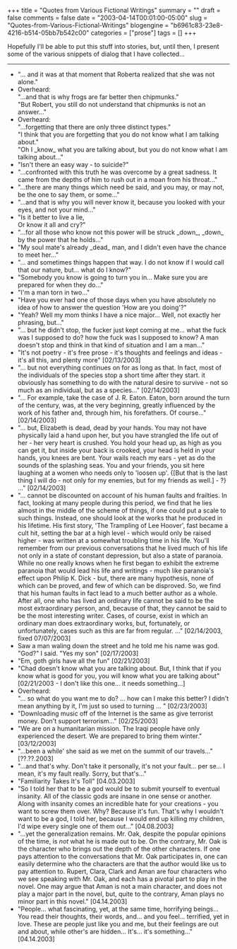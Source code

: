 +++
title = "Quotes from Various Fictional Writings"
summary = ""
draft = false
comments = false
date = "2003-04-14T00:01:00-05:00"
slug = "Quotes-from-Various-Fictional-Writings"
blogengine = "b6961c83-23e8-4216-b514-05bb7b542c00"
categories = ["prose"]
tags = []
+++

<p>
Hopefully I&#39;ll be able to put this stuff into stories, but, until then, I present some of the various snippets of dialog that I have collected...
</p>
<hr />
<ul>
	<li>&quot;... and it was at that moment that Roberta realized that she was not 
	alone.&quot;</li>
	<li>Overheard:<br />
	&quot;...and that is why frogs are far better then chipmunks.&quot;<br />
	&quot;But Robert, you still do not understand that chipmunks is not an answer...&quot;</li>
	<li>Overheard:<br />
	&quot;...forgetting that there are only three distinct types.&quot;<br />
	&quot;I think that you are forgetting that you do not know what I am talking 
	about.&quot;<br />
	&quot;Oh I _know_ what you are talking about, but you do not know what I am talking 
	about...&quot;</li>
	<li>&quot;Isn&#39;t there an easy way - to suicide?&quot;</li>
	<li>&quot;...confronted with this truth he was overcome by a great sadness. It came 
	from the depths of him to rush out in a moan from his throat...&quot;</li>
	<li>&quot;...there are many things which need be said, and you may, or may not, be 
	the one to say them, or some...&quot;</li>
	<li>&quot;...and that is why you will never know it, because you looked with your 
	eyes, and not your mind...&quot;</li>
	<li>&quot;Is it better to live a lie,<br />
	Or know it all and cry?&quot;</li>
	<li>&quot;...for all those who know not this power will be struck _down_, _down_ by 
	the power that he holds...&quot;</li>
	<li>&quot;My soul mate&#39;s already _dead_ man, and I didn&#39;t even have the chance to 
	meet her...&quot;</li>
	<li>&quot;... and sometimes things happen that way. I do not know if I would call 
	that our nature, but... what do I know?&quot;</li>
	<li>&quot;Somebody you know is going to turn you in... Make sure you are prepared 
	for when they do...&quot;</li>
	<li>&quot;I&#39;m a man torn in two...&quot;</li>
	<li>&quot;Have you ever had one of those days when you have absolutely no idea of 
	how to answer the question &#39;How are you doing&#39;?&quot;</li>
	<li>&quot;Yeah? Well my mom thinks I have a nice major... Well, not exactly her 
	phrasing, but...&quot;</li>
	<li>&quot;... but he didn&#39;t stop, the fucker just kept coming at me... what the 
	fuck was I supposed to do? how the fuck was I supposed to know? A man 
	doesn&#39;t stop and think in that kind of situation and I am a man...&quot;</li>
	<li>&quot;It&#39;s not poetry - it&#39;s free prose - it&#39;s thoughts and feelings and ideas 
	- it&#39;s all this, and plenty more&quot; [02/13/2003]</li>
	<li>&quot;... but not everything continues on for as long as that. In fact, 
	most of the individuals of the species stop a short time after they start. 
	it obviously has something to do with the natural desire to survive - not so 
	much as an individual, but as a species...&quot; [02/14/2003]</li>
	<li>&quot;... For example, take the case of J. R. Eaton. Eaton, born around 
	the turn of the century, was, at the very beginning, greatly influenced by the 
	work of his father and, through him, his forefathers. Of course...&quot; 
	[02/14/2003]</li>
	<li>&quot;... but, Elizabeth is dead, dead by your hands. You may not have 
	physically laid a hand upon her, but you have strangled the life out of her - 
	her very heart is crushed. You hold your head up, as high as you can get 
	it, but inside your back is crooked, your head is held in your hands, you 
	knees are bent. Your wails reach my ears - yet as do the sounds of the 
	splashing seas. You and your friends, you sit here laughing at a women 
	who needs only to &#39;loosen up&#39;. {[But that is the last thing I will do - 
	not only for my enemies, but for my friends as well.] - ?} ...&quot; 
	[02/14/2003]</li>
	<li>&quot;... cannot be discounted on account of his human faults and frailties. 
	In fact, looking at many people during this period, we find that he lies 
	almost in the middle of the scheme of things, if one could put a scale to such 
	things. Instead, one should look at the works that he produced in his 
	lifetime. His first story, &#39;The Trampling of Lee Hoover&#39;, fast became a 
	cult hit, setting the bar at a high level - which would only be raised higher - was 
	written at a somewhat troubling time in his life. You&#39;ll remember from 
	our previous conversations that he lived much of his life not only in a state 
	of constant depression, but also a state of paranoia. While no one 
	really knows when he first began to exhibit the extreme paranoia that would 
	lead his life and writings - much like paranoia&#39;s effect upon Philip K. Dick - 
	but, there are many hypothesis, none of which can be proved, and few of which 
	can be disproved. So, we find that his human faults in fact lead to a 
	much better author as a whole. After all, one who has lived an ordinary 
	life cannot be said to be the most extraordinary person, and, because of that, 
	they cannot be said to be the most interesting writer. Cases, of course, 
	exist in which an ordinary man does extraordinary works, but, fortunately, or 
	unfortunately, cases such as this are far from regular. ...&quot; [02/14/2003, 
	fixed 07/07/2003]</li>
	<li>Saw a man waling down the street and he told me his name was god. 
	&quot;God?&quot; I said. &quot;Yes my son&quot; [02/17/2003]</li>
	<li>&quot;Em, goth girls have all the fun&quot; [02/21/2003]</li>
	<li>&quot;Chad doesn&#39;t know what you are talking about. But, I think that if 
	you know what is good for you, you will know what you are talking about&quot; 
	[02/21/2003 - I don&#39;t like this one... it needs something...]</li>
	<li>Overheard:<br />
	&quot;... so what do you want me to do? ... how can I make this better? I didn&#39;t mean anything by it, I&#39;m just so used to turning ... &quot; [02/23/2003]</li>
	<li>&quot;Downloading music off of the Internet is the same as give terrorist money. Don&#39;t support terrorism...&quot; [02/25/2003]</li>
	<li>&quot;We are on a humanitarian mission. The Iraqi people have only experienced the desert. We are prepared to bring them winter.&quot; [03/12/2003]</li>
	<li>&quot;...been a while&#39; she said as we met on the summit of our travels...&quot; [??.??.2003]</li>
	<li>&quot;...and that&#39;s why. Don&#39;t take it personally, it&#39;s not your fault... per se... I mean, it&#39;s my fault really. Sorry, but that&#39;s...&quot;</li>
	<li>&quot;Familiarity Takes It&#39;s Toll&quot; [04.03.2003]</li>
	<li>&quot;So I told her that to be a god would be to submit yourself to eventual insanity. All of the classic gods are insane in one sense or another. Along with insanity comes an incredible hate for your creations - you want to screw them over. Why? Because it&#39;s fun. That&#39;s why I wouldn&#39;t want to be a god, I told her, because I would end up killing my children, I&#39;d wipe every single one of them out...&quot; [04.08.2003]</li>
	<li>&quot;...yet the generalization remains. Mr. Oak, despite the popular opinions of the time, is <em>not</em> what he is made out to be. On the contrary, Mr. Oak is the character who brings out the depth of the other characters. If one pays attention to the conversations that Mr. Oak participates in, one can easily determine who the characters are that the author would like us to pay attention to. Rupert, Clara, Clark and Aman are four characters who we see speaking with Mr. Oak, and each has a pivotal part to play in the novel. One may argue that Aman is not a main character, and does not play a major part in the novel, but, quite to the contrary, Aman plays no minor part in this novel.&quot; [04.14.2003] </li>
	<li>&quot;People... what fascinating, yet, at the same time, horrifying beings... You read their thoughts, their words, and... and you feel... terrified, yet in love. These are people just like you and me, but their feelings are out and about, while other&#39;s are hidden... It&#39;s... it&#39;s something...&quot; [04.14.2003]</li>
</ul>

